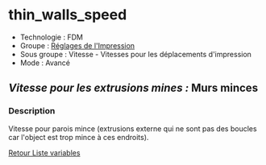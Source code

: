 # thin_walls_speed

* Technologie : FDM
* Groupe : [Réglages de l'Impression](../print_settings/print_settings.md)
* Sous groupe : Vitesse - Vitesses pour les déplacements d'impression
* Mode : Avancé

## *Vitesse pour les extrusions mines :* Murs minces

### Description

Vitesse pour parois mince (extrusions externe qui ne sont pas des boucles car l'object est trop mince à ces endroits).

[Retour Liste variables](variable_list.md)